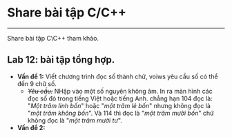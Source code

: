 # Share bài tập C/C++
---
Share bài tập C\C++ tham khảo. 

## Lab 12: bài tập tổng hợp.
- **Vấn đề 1:** Viết chương trình đọc số thành chữ, voiws yêu cầu số có thể đến 9 chữ số.
  - *~~Yêu cầu:~~* NHập vào một số nguyên không âm. In ra màn hình các đọc số đó trong tiếng Việt hoặc tiếng Anh. chẳng hạn 104 đọc là: "*Một trăm linh bốn*" hoặc "*một trăm lẻ bốn*" nhưng không đọc là "*một trăm không bốn*". Và 114 thì đọc là "*một trăm mười bốn*" chứ không đọc là "*một trăm mười tư*".
- **Vấn đề 2:** 
